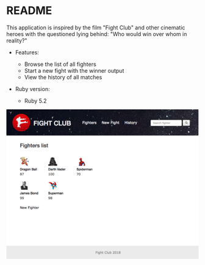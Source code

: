 # README

This application is inspired by the film "Fight Club" and other cinematic heroes with the questioned lying behind: "Who would win over whom in reality?"

* Features:
  - Browse the list of all fighters
  - Start a new fight with the winner output
  - View the history of all matches

* Ruby version: 
  - Ruby 5.2

![fighters_view](app/assets/images/readme.png)
